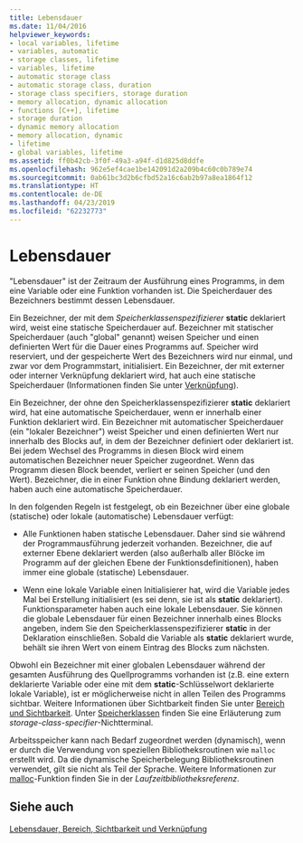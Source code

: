 ```yaml
---
title: Lebensdauer
ms.date: 11/04/2016
helpviewer_keywords:
- local variables, lifetime
- variables, automatic
- storage classes, lifetime
- variables, lifetime
- automatic storage class
- automatic storage class, duration
- storage class specifiers, storage duration
- memory allocation, dynamic allocation
- functions [C++], lifetime
- storage duration
- dynamic memory allocation
- memory allocation, dynamic
- lifetime
- global variables, lifetime
ms.assetid: ff0b42cb-3f0f-49a3-a94f-d1d825d8ddfe
ms.openlocfilehash: 962e5ef4cae1be142091d2a209b4c60c0b789e74
ms.sourcegitcommit: 0ab61bc3d2b6cfbd52a16c6ab2b97a8ea1864f12
ms.translationtype: HT
ms.contentlocale: de-DE
ms.lasthandoff: 04/23/2019
ms.locfileid: "62232773"
---
```

# <a name="lifetime"></a>Lebensdauer

"Lebensdauer" ist der Zeitraum der Ausführung eines Programms, in dem eine Variable oder eine Funktion vorhanden ist. Die Speicherdauer des Bezeichners bestimmt dessen Lebensdauer.

Ein Bezeichner, der mit dem *Speicherklassenspezifizierer* **static** deklariert wird, weist eine statische Speicherdauer auf. Bezeichner mit statischer Speicherdauer (auch "global" genannt) weisen Speicher und einen definierten Wert für die Dauer eines Programms auf. Speicher wird reserviert, und der gespeicherte Wert des Bezeichners wird nur einmal, und zwar vor dem Programmstart, initialisiert. Ein Bezeichner, der mit externer oder interner Verknüpfung deklariert wird, hat auch eine statische Speicherdauer (Informationen finden Sie unter [Verknüpfung](../c-language/linkage.md)).

Ein Bezeichner, der ohne den Speicherklassenspezifizierer **static** deklariert wird, hat eine automatische Speicherdauer, wenn er innerhalb einer Funktion deklariert wird. Ein Bezeichner mit automatischer Speicherdauer (ein "lokaler Bezeichner") weist Speicher und einen definierten Wert nur innerhalb des Blocks auf, in dem der Bezeichner definiert oder deklariert ist. Bei jedem Wechsel des Programms in diesen Block wird einem automatischen Bezeichner neuer Speicher zugeordnet. Wenn das Programm diesen Block beendet, verliert er seinen Speicher (und den Wert). Bezeichner, die in einer Funktion ohne Bindung deklariert werden, haben auch eine automatische Speicherdauer.

In den folgenden Regeln ist festgelegt, ob ein Bezeichner über eine globale (statische) oder lokale (automatische) Lebensdauer verfügt:

- Alle Funktionen haben statische Lebensdauer. Daher sind sie während der Programmausführung jederzeit vorhanden. Bezeichner, die auf externer Ebene deklariert werden (also außerhalb aller Blöcke im Programm auf der gleichen Ebene der Funktionsdefinitionen), haben immer eine globale (statische) Lebensdauer.

- Wenn eine lokale Variable einen Initialisierer hat, wird die Variable jedes Mal bei Erstellung initialisiert (es sei denn, sie ist als **static** deklariert). Funktionsparameter haben auch eine lokale Lebensdauer. Sie können die globale Lebensdauer für einen Bezeichner innerhalb eines Blocks angeben, indem Sie den Speicherklassenspezifizierer **static** in der Deklaration einschließen. Sobald die Variable als **static** deklariert wurde, behält sie ihren Wert von einem Eintrag des Blocks zum nächsten.

Obwohl ein Bezeichner mit einer globalen Lebensdauer während der gesamten Ausführung des Quellprogramms vorhanden ist (z.B. eine extern deklarierte Variable oder eine mit dem **static**-Schlüsselwort deklarierte lokale Variable), ist er möglicherweise nicht in allen Teilen des Programms sichtbar. Weitere Informationen über Sichtbarkeit finden Sie unter [Bereich und Sichtbarkeit](../c-language/scope-and-visibility.md). Unter [Speicherklassen](../c-language/c-storage-classes.md) finden Sie eine Erläuterung zum *storage-class-specifier*-Nichtterminal.

Arbeitsspeicher kann nach Bedarf zugeordnet werden (dynamisch), wenn er durch die Verwendung von speziellen Bibliotheksroutinen wie `malloc` erstellt wird. Da die dynamische Speicherbelegung Bibliotheksroutinen verwendet, gilt sie nicht als Teil der Sprache. Weitere Informationen zur [malloc](../c-runtime-library/reference/malloc.md)-Funktion finden Sie in der *Laufzeitbibliotheksreferenz*.

## <a name="see-also"></a>Siehe auch

[Lebensdauer, Bereich, Sichtbarkeit und Verknüpfung](../c-language/lifetime-scope-visibility-and-linkage.md)
